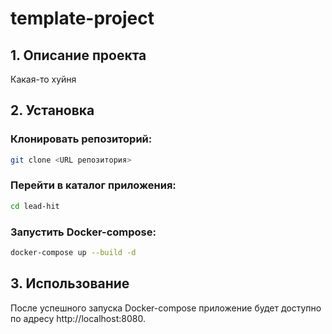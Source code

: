 # template-project

## 1. Описание проекта
Какая-то хуйня
## 2. Установка
### Клонировать репозиторий:
```sh
git clone <URL репозитория>
```

### Перейти в каталог приложения:
```sh
cd lead-hit
```

### Запустить Docker-compose:
```sh
docker-compose up --build -d
```

## 3. Использование
После успешного запуска Docker-compose приложение будет доступно по адресу http://localhost:8080.

